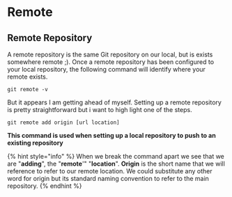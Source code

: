 # Remote

## Remote Repository

A remote repository is the same Git repository on our local, but is exists somewhere remote ;\). Once a remote repository has been configured to your local repository, the following command will identify where your remote exists. 

```text
git remote -v
```

But it appears I am getting ahead of myself.  Setting up a remote repository is pretty straightforward but i want to high light one of the steps.

```text
git remote add origin [url location]
```

**This command is used when setting up a local repository to push to an existing repository**

{% hint style="info" %}
When we break the command apart we see that we are "**adding**", the "**remote**'" "**location**". **Origin** is the short name that we will reference to refer to our remote location. We could substitute any other word for origin but its standard naming convention to refer to the main repository.
{% endhint %}

